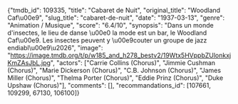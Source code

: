 {"tmdb_id": 109335, "title": "Cabaret de Nuit", "original_title": "Woodland Caf\u00e9", "slug_title": "cabaret-de-nuit", "date": "1937-03-13", "genre": "Animation / Musique", "score": "6.4/10", "synopsis": "Dans un monde d'insectes, le lieu de danse \u00e0 la mode est un bar, le Woodland Caf\u00e9. Les insectes peuvent y \u00e9couter un groupe de jazz endiabl\u00e9\u2026", "image": "https://image.tmdb.org/t/p/w185_and_h278_bestv2/19Wtx5HVppbZUlonkxjKmZAsJbL.jpg", "actors": ["Carrie Collins (Chorus)", "Jimmie Cushman (Chorus)", "Marie Dickerson (Chorus)", "C.B. Johnson (Chorus)", "James Miller (Chorus)", "Thelma Porter (Chorus)", "Eddie Prinz (Chorus)", "Duke Upshaw (Chorus)"], "comments": [], "recommandations_id": [107661, 109299, 67130, 106100]}